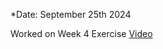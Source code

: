 *Date: September 25th 2024

Worked on Week 4 Exercise [Video](https://mycanvas.mohawkcollege.ca/courses/107650/pages/w04-exercise?module_item_id=5684097)
